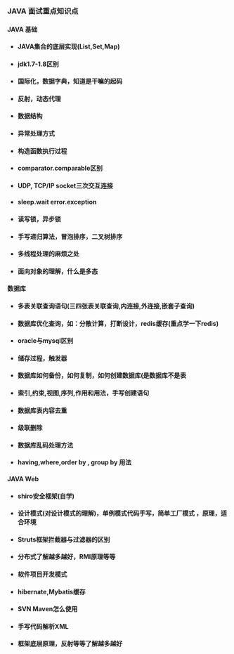###  JAVA 面试重点知识点

####  JAVA 基础

- #### JAVA集合的底层实现(List,Set,Map)

- #### jdk1.7-1.8区别

- #### 国际化，数据字典，知道是干嘛的起码

- #### 反射，动态代理

- #### 数据结构

- #### 异常处理方式

- #### 构造函数执行过程

- #### comparator.comparable区别

- #### UDP, TCP/IP socket三次交互连接

- #### sleep.wait error.exception

- #### 读写锁，异步锁

- #### 手写递归算法，冒泡排序，二叉树排序

- #### 多线程处理的麻烦之处

- #### 面向对象的理解，什么是多态




#### 数据库

- #### 多表关联查询语句(三四张表关联查询,内连接,外连接,嵌套子查询)

- #### 数据库优化查询，如：分散计算，打断设计，redis缓存(重点学一下redis)

- #### oracle与mysql区别

- #### 储存过程，触发器

- #### 数据库如何备份，如何复制，如何创建数据库(是数据库不是表

- #### 索引,约束,视图,序列,作用和用法，手写创建语句

- #### 数据库表内容去重

- #### 级联删除

- #### 数据库乱码处理方法

- #### having,where,order by , group by 用法



#### JAVA Web

- ####  shiro安全框架(自学)

- #### 设计模式(对设计模式的理解)，单例模式代码手写，简单工厂模式 ，原理，适合环境

- #### Struts框架拦截器与过滤器的区别

- #### 分布式了解越多越好，RMI原理等等

- #### 软件项目开发模式

- #### hibernate,Mybatis缓存

- #### SVN Maven怎么使用

- #### 手写代码解析XML

- #### 框架底层原理，反射等等了解越多越好
